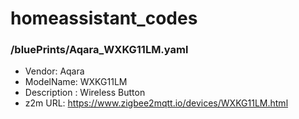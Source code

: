 # homeassistant_codes
### /bluePrints/Aqara_WXKG11LM.yaml
- Vendor: Aqara
- ModelName: WXKG11LM
- Description : Wireless Button
- z2m URL: https://www.zigbee2mqtt.io/devices/WXKG11LM.html
